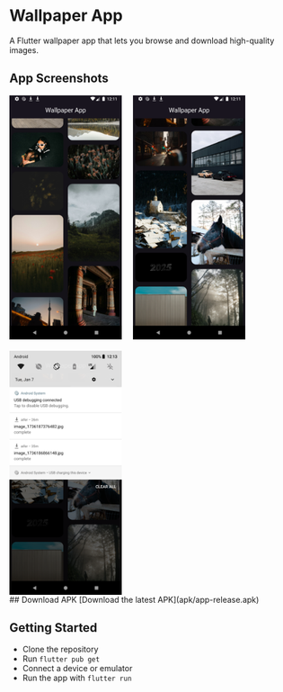 # Wallpaper App

A Flutter wallpaper app that lets you browse and download high-quality images.

## App Screenshots

<div style="display: flex; flex-wrap: wrap; gap: 20px;">
  <img src="./assets/Screenshot_1736188873.png" alt="App Screenshot 1" width="200" />
  <img src="./assets/Screenshot_1736188890.png" alt="App Screenshot 2" width="200" />
    <img src="./assets/Screenshot_1736188998.png" alt="App Screenshot 3" width="200" />

</div>
## Download APK
[Download the latest APK](apk/app-release.apk)

## Getting Started

- Clone the repository  
- Run `flutter pub get`  
- Connect a device or emulator  
- Run the app with `flutter run`
